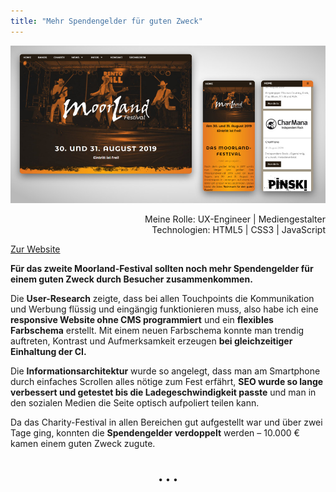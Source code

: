 ```yaml
---
title: "Mehr Spendengelder für guten Zweck"
---
```


![Website Moorland-Festival](../images/MoorlandFestivalWebsite1.jpg)

<div  style="text-align: right">Meine Rolle: UX-Engineer | Mediengestalter</div>
<div style="text-align: right">Technologien: HTML5 | CSS3 | JavaScript</div>

[Zur Website](http://www.sascha-nabrotzky.de/moorland/index.html)

**Für das zweite Moorland-Festival sollten noch mehr Spendengelder für einem guten Zweck durch Besucher zusammenkommen.**

Die **User-Research** zeigte, dass bei allen Touchpoints die Kommunikation und Werbung flüssig und eingängig funktionieren muss, also habe ich eine **responsive Website ohne CMS programmiert** und ein **flexibles Farbschema** erstellt. Mit einem neuen Farbschema konnte man trendig auftreten, Kontrast und Aufmerksamkeit erzeugen **bei gleichzeitiger Einhaltung der CI.**

Die **Informationsarchitektur** wurde so angelegt, dass man am Smartphone durch einfaches Scrollen alles nötige zum Fest erfährt, **SEO wurde so lange verbessert und getestet bis die Ladegeschwindigkeit passte** und man in den sozialen Medien die Seite optisch aufpoliert teilen kann.

Da das Charity-Festival in allen Bereichen gut aufgestellt war und über zwei Tage ging, konnten die **Spendengelder verdoppelt** werden – 10.000 € kamen einem guten Zweck zugute.

<p style="text-align: center;margin-top: 40px;">&bull; &bull; &bull;</p>
